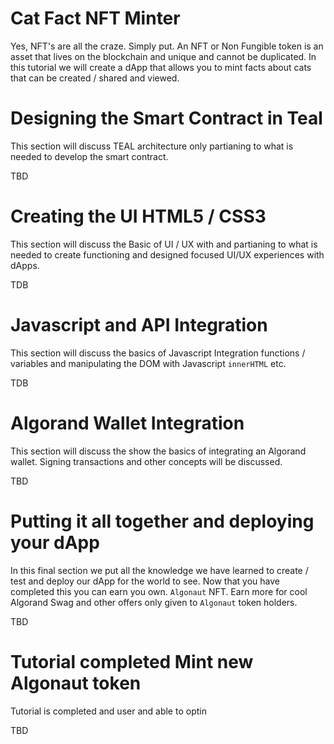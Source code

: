 # Cat Fact NFT Minter

Yes, NFT's are all the craze. Simply put. An NFT or Non Fungible token is an asset that lives on the blockchain and unique and cannot be duplicated. In this tutorial we will create a dApp that allows you to mint facts about cats that can be created / shared and viewed.


# Designing the Smart Contract in Teal 

This section will discuss TEAL architecture only partianing to what is needed to develop the smart contract.

TBD 

# Creating the UI HTML5 / CSS3 

This section will discuss the Basic of UI / UX with and partianing to what is needed to create functioning and designed focused UI/UX experiences with dApps.

TDB

# Javascript and API Integration

This section will discuss the basics of Javascript Integration functions / variables and manipulating the DOM with Javascript `innerHTML` etc.

TDB 

# Algorand Wallet Integration

This section will discuss the show the basics of integrating an Algorand wallet. Signing transactions and other concepts will be discussed.

TBD 

# Putting it all together and deploying your dApp

In this final section we put all the knowledge we have learned to create / test and deploy our dApp for the world to see. Now that you have completed this you can earn you own. `Algonaut` NFT. Earn more for cool Algorand Swag and other offers only given to `Algonaut`
token holders. 

TBD 

# Tutorial completed Mint new Algonaut token 

Tutorial is completed and user and able to optin 

TBD 